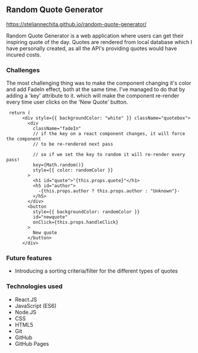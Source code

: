 
## Random Quote Generator
 
https://steliannechita.github.io/random-quote-generator/

Random Quote Generator is a web application where users can get their inspiring quote of the day. Quotes are rendered from local database which I have personally created, as all the API's providing quotes would have incured costs.

### Challenges
The most challenging thing was to make the component changing it's color and add FadeIn effect, both at the same time. I've managed to do that by adding a 'key' attribute to it. which will make the component re-render every time user clicks on the 'New Quote' button.

```
 return (
      <div style={{ backgroundColor: "white" }} className="quotebox">
        <div
          className="fadeIn"
          // if the key on a react component changes, it will force the component
          // to be re-rendered next pass

          // so if we set the key to random it will re-render every pass!
          key={Math.random()}
          style={{ color: randomColor }}
        >
          <h1 id="quote">"{this.props.quote}"</h1>
          <h5 id="author">
            -{this.props.author ? this.props.author : "Unknown"}-
          </h5>
        </div>
        <button
          style={{ backgroundColor: randomColor }}
          id="newquote"
          onClick={this.props.handleClick}
        >
          New quote
        </button>
      </div>
```
### Future features
- Introducing a sorting criteria/filter for the different types of quotes

### Technologies used
- React.JS 
- JavaScript (ES6) 
- Node.JS
- CSS 
- HTML5 
- Git 
- GitHub
- GitHub Pages

